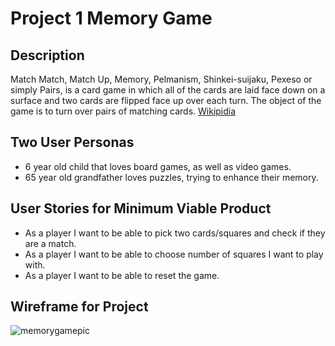 # Project 1 Memory Game 

## Description

Match Match, Match Up, Memory, Pelmanism, Shinkei-suijaku, Pexeso or simply Pairs, is a card game in which all of the cards are laid face down on a surface and two cards are flipped face up over each turn. The object of the game is to turn over pairs of matching cards. [Wikipidia](https://en.wikipedia.org/wiki/Concentration_(game))

## Two User Personas

- 6 year old child that loves board games, as well as video games.
- 65 year old grandfather loves puzzles, trying to enhance their memory.

## User Stories for Minimum Viable Product

- As a player I want to be able to pick two cards/squares and check if they are a match.
- As a player I want to be able to choose number of squares I want to play with.
- As a player I want to be able to reset the game.

## Wireframe for Project

![memorygamepic](http://www.easy68k.com/examples/memoryGame.png)
